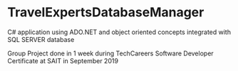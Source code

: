 # TravelExpertsDatabaseManager

C# application using ADO.NET and object oriented concepts integrated with SQL SERVER database

Group Project done in 1 week during TechCareers Software Developer Certificate at SAIT in September 2019
